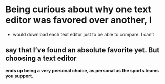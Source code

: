 # Being curious about why one text editor was favored over another, I
- would download each text editor just to be able to compare. I can’t

## say that I’ve found an absolute favorite yet. But choosing a text editor


**ends up being a very personal choice, as personal as the sports teams
you support.**